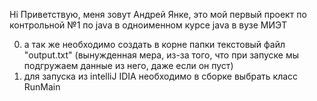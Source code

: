 Hi
Приветствую, меня зовут Андрей Янке, это мой первый проект по контрольной №1 по java в одноименном курсе java в вузе МИЭТ

0) а так же необходимо создать в корне папки текстовый файл "output.txt" (вынужденная мера, из-за того, что при запуске мы подгружаем данные из него, даже если он пуст)
1) для запуска из intelliJ IDIA необходимо в сборке выбрать класс RunMain


